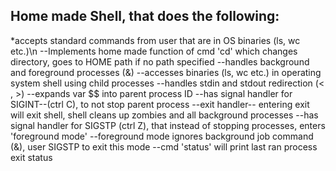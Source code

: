 ## Home made Shell, that does the following:
  *accepts standard commands from user that are in OS binaries (ls, wc etc.)\n
  --Implements home made function of cmd 'cd' which changes directory, goes to HOME path if no path specified
  --handles background and foreground processes (&)
  --accesses binaries (ls, wc etc.) in operating system shell using child processes
  --handles stdin and stdout redirection (< , >)
  --expands var $$ into parent process ID
  --has signal handler for SIGINT--(ctrl C), to not stop parent process
  --exit handler-- entering exit will exit shell, shell cleans up zombies and all background processes
  --has signal handler for SIGSTP (ctrl Z), that instead of stopping processes, enters 'foreground mode'
  --foreground mode ignores background job command (&), user SIGSTP to exit this mode
  --cmd 'status' will print last ran process exit status
  
